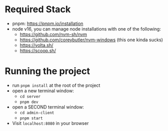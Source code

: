 # Required Stack
- pnpm: https://pnpm.io/installation
- node v16, you can manage node installations with one of the following:
  - https://github.com/nvm-sh/nvm
  - https://github.com/coreybutler/nvm-windows (this one kinda sucks)
  - https://volta.sh/
  - https://scoop.sh/

# Running the project
- run `pnpm install` at the root of the project
- open a new terminal window:
  - `cd server`
  - `pnpm dev`
- open a SECOND terminal window:
  - `cd admin-client`
  - `pnpm start`
- Visit `localhost:8080` in your browser